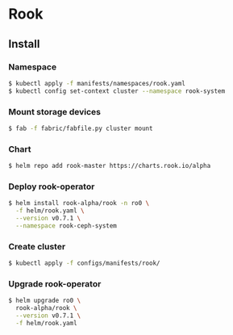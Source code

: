 # Rook

## Install

### Namespace

```bash
$ kubectl apply -f manifests/namespaces/rook.yaml
$ kubectl config set-context cluster --namespace rook-system
```

### Mount storage devices

```bash
$ fab -f fabric/fabfile.py cluster mount
```

### Chart

```bash
$ helm repo add rook-master https://charts.rook.io/alpha
```
### Deploy rook-operator

```bash
$ helm install rook-alpha/rook -n ro0 \
  -f helm/rook.yaml \
  --version v0.7.1 \
  --namespace rook-ceph-system
```

### Create cluster

```bash
$ kubectl apply -f configs/manifests/rook/
```

### Upgrade rook-operator

```bash
$ helm upgrade ro0 \
  rook-alpha/rook \
  --version v0.7.1 \
  -f helm/rook.yaml
```